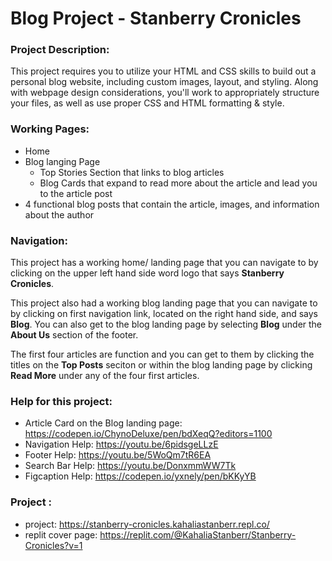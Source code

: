 
# Blog Project - Stanberry Cronicles

### Project Description: 

This project requires you to utilize your HTML and CSS skills to build out a personal blog website, including custom images, layout, and styling. Along with webpage design considerations, you'll work to appropriately structure your files, as well as use proper CSS and HTML formatting & style.

### Working Pages: 
- Home
- Blog langing Page
  - Top Stories Section that links to blog articles
  - Blog Cards that expand to read more about the article and lead you to the article post
- 4 functional blog posts that contain the article, images, and information about the author

### Navigation: 
This project has a working home/ landing page that you can navigate to by clicking on the upper left hand side word logo that says **Stanberry Cronicles**. 

This project also had a working blog landing page that you can navigate to by clicking on first navigation link, located on the right hand side, and says **Blog**. 
You can also get to the blog landing page by selecting **Blog** under the **About Us** section of the footer.

The first four articles are function and you can get to them by clicking the titles on the **Top Posts** seciton or within the blog landing page by clicking **Read More** under any of the four first articles. 
 

### Help for this project:
- Article Card on the Blog landing page: https://codepen.io/ChynoDeluxe/pen/bdXeqQ?editors=1100
- Navigation Help: https://youtu.be/6pidsgeLLzE
- Footer Help: https://youtu.be/5WoQm7tR6EA
- Search Bar Help: https://youtu.be/DonxmmWW7Tk
- Figcaption Help: https://codepen.io/yxnely/pen/bKKyYB

### Project : 
- project: https://stanberry-cronicles.kahaliastanberr.repl.co/
- replit cover page: https://replit.com/@KahaliaStanberr/Stanberry-Cronicles?v=1